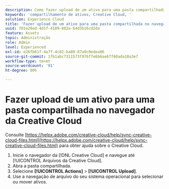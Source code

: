 ```yaml
---
description: Como fazer upload de um ativo para uma pasta compartilhada do navegador da Creative Cloud para a Experience Cloud.
keywords: 'compartilhamento de ativos, Creative Cloud, '
solution: Experience Cloud
title: 'Fazer upload de um ativo para uma pasta compartilhada no navegador da Creative Cloud '
uuid: 701e28ed-4d1f-4109-882e-64d3b16cd2da
feature: Assets
topic: Administração
role: Admin
level: Experienced
exl-id: e26fb61f-4a7f-4c02-ba80-87a9c0edea86
source-git-commit: 1fb1abc7311573f976f7e6b6ae67f60ada10a3e7
workflow-type: tm+mt
source-wordcount: '91'
ht-degree: 80%

---
```


# Fazer upload de um ativo para uma pasta compartilhada no navegador da Creative Cloud

Consulte [https://helpx.adobe.com/creative-cloud/help/sync-creative-cloud-files.html](https://helpx.adobe.com/creative-cloud/help/sync-creative-cloud-files.html) para obter ajuda sobre o Creative Cloud.

1. Inicie o navegador da [!DNL Creative Cloud] e navegue até [!UICONTROL Arquivos da Creative Cloud].
1. Abra a pasta compartilhada.
1. Selecione **[!UICONTROL Actions]** > **[!UICONTROL Upload]**.
1. Use a navegação de arquivo do seu sistema operacional para selecionar ou mover ativos.
